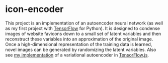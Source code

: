 # icon-encoder

This project is an implementation of an autoencoder neural network (as well as my first project with [TensorFlow](https://tensorflow.org/) for Python). It is designed to condense images of website favicons down to a small set of latent variables and then reconstruct these variables into an approximation of the original image. Once a high-dimensional representation of the training data is learned, novel images can be generated by randomizing the latent variables. Also see [my implementation](https://github.com/generic-github-user/TensorFlow.js-VAE) of a variational autoencoder in [TensorFlow.js](https://js.tensorflow.org/).
